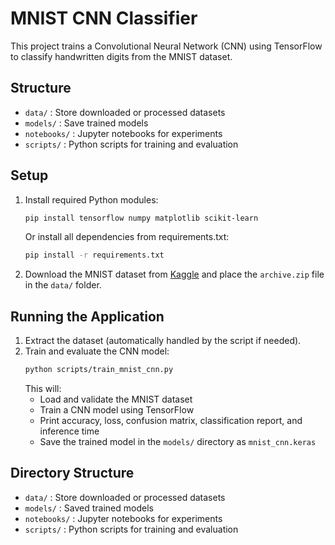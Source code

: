 # MNIST CNN Classifier

This project trains a Convolutional Neural Network (CNN) using TensorFlow to classify handwritten digits from the MNIST dataset.

## Structure
- `data/` : Store downloaded or processed datasets
- `models/` : Save trained models
- `notebooks/` : Jupyter notebooks for experiments
- `scripts/` : Python scripts for training and evaluation

## Setup
1. Install required Python modules:
   ```bash
   pip install tensorflow numpy matplotlib scikit-learn
   ```
   Or install all dependencies from requirements.txt:
   ```bash
   pip install -r requirements.txt
   ```
2. Download the MNIST dataset from [Kaggle](https://www.kaggle.com/datasets/hojjatk/mnist-dataset) and place the `archive.zip` file in the `data/` folder.

## Running the Application
1. Extract the dataset (automatically handled by the script if needed).
2. Train and evaluate the CNN model:
   ```bash
   python scripts/train_mnist_cnn.py
   ```
   This will:
   - Load and validate the MNIST dataset
   - Train a CNN model using TensorFlow
   - Print accuracy, loss, confusion matrix, classification report, and inference time
   - Save the trained model in the `models/` directory as `mnist_cnn.keras`

## Directory Structure
- `data/` : Store downloaded or processed datasets
- `models/` : Saved trained models
- `notebooks/` : Jupyter notebooks for experiments
- `scripts/` : Python scripts for training and evaluation
